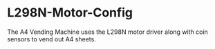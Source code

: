 # L298N-Motor-Config
The A4 Vending Machine uses the L298N motor driver along with coin sensors to vend out A4 sheets.
